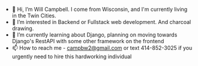 - 👋 Hi, I’m Will Campbell. I come from Wisconsin, and I'm currently living in the Twin Cities. 
- 👀 I’m interested in Backend or Fullstack web development. And charcoal drawing. 
- 🌱 I’m currently learning about Django, planning on moving towards Django's RestAPI with some other framework on the frontend 
- 📫 How to reach me - campbw2@gmail.com or text 414-852-3025 if you urgently need to hire this hardworking individual

<!---
whcampbell/whcampbell is a ✨ special ✨ repository because its `README.md` (this file) appears on your GitHub profile.
You can click the Preview link to take a look at your changes.
--->
